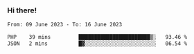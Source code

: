 ### Hi there!

<!--START_SECTION:waka-->

```txt
From: 09 June 2023 - To: 16 June 2023

PHP    39 mins         ███████████████████████▒░   93.46 %
JSON   2 mins          █▓░░░░░░░░░░░░░░░░░░░░░░░   06.54 %
```

<!--END_SECTION:waka-->
